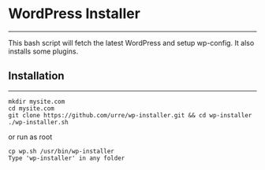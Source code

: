# WordPress Installer
---------------------------------------
This bash script will fetch the latest WordPress and setup wp-config. It also installs some plugins.

## Installation
---------------------------------------
	mkdir mysite.com
	cd mysite.com
	git clone https://github.com/urre/wp-installer.git && cd wp-installer
	./wp-installer.sh

or run as root

	cp wp.sh /usr/bin/wp-installer
	Type 'wp-installer' in any folder